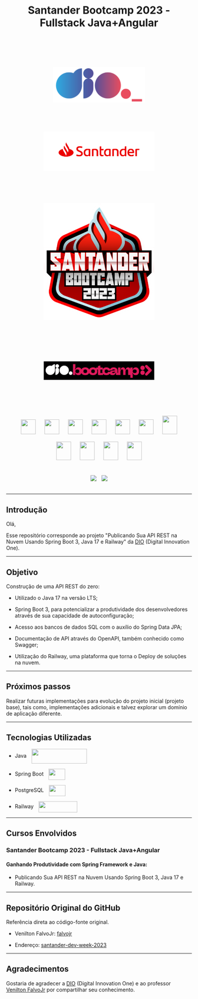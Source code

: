<div align="center">
    <h1>Santander Bootcamp 2023 - Fullstack Java+Angular</h1>
</div>
<br><br>
<div align="center">
    <img src="assets\images\dio-logo.png" width="250" height="" hspace="50" style="margin:50px"/>
    <img src="assets\images\santander-logo.png" width="300" height="" hspace="25" style="margin:25px"/>
</div>
<br><br>
<div align="center"><img src="assets\images\bootcamp-santander.png" width="300" height="" hspace="" style="margin: 25px"/>
</div>
<br><br>
<div align="center"> <img src="assets\images\bootcamp-dio.png" width="300" height="" hspace="10" style="margin: 50px"/>
</div> 
<br><br>

<div align="center">
    <img src="https://cdn.jsdelivr.net/gh/devicons/devicon/icons/git/git-original.svg" width="40" height="40" hspace="10" style="margin: 10px"/>
    <img src="https://cdn.jsdelivr.net/gh/devicons/devicon/icons/html5/html5-original.svg" width="40" height="40" hspace="10" style="margin: 10px"/>
    <img src="https://cdn.jsdelivr.net/gh/devicons/devicon/icons/css3/css3-original.svg" width="40" height="40" hspace="10" style="margin: 10px"/>
    <img src="https://cdn.jsdelivr.net/gh/devicons/devicon/icons/javascript/javascript-original.svg" width="40" height="40" hspace="10" style="margin: 10px"/>
    <img src="https://cdn.jsdelivr.net/gh/devicons/devicon/icons/typescript/typescript-original.svg" width="40" height="40" hspace="10" style="margin: 10px"/>
    <img src="https://cdn.jsdelivr.net/gh/devicons/devicon/icons/angularjs/angularjs-original.svg" width="40" height="40" hspace="10" style="margin: 10px"/>
    <img src="https://cdn.jsdelivr.net/gh/devicons/devicon/icons/java/java-original.svg" width="40" height="50" hspace="10" style="margin: 10px"/>
    <img src="https://cdn.jsdelivr.net/gh/devicons/devicon/icons/spring/spring-original.svg" width="40" height="50" hspace="10" style="margin: 10px"/>    
    <img src="https://cdn.jsdelivr.net/gh/devicons/devicon/icons/mysql/mysql-original.svg" width="40" height="50" hspace="10" style="margin: 10px"/>
    <img src="https://cdn.jsdelivr.net/gh/devicons/devicon/icons/postgresql/postgresql-original.svg" width="40" height="50" hspace="10" style="margin: 10px"/>
    <img src="https://cdn.jsdelivr.net/gh/devicons/devicon/icons/mongodb/mongodb-original.svg" width="40" height="50" hspace="10" style="margin: 10px"/>          
</div>
<br>

</p>
<div align="center">
    <img src="https://img.shields.io/badge/IN%C3%8DCIO-17%2F08%2F2023-green" hspace="5"/>
    <img src="https://img.shields.io/badge/T%C3%89RMINO-22%2F10%2F2023-red" hspace="5"/>
</div>
<br>
<hr>


## Introdução
Olá,

Esse repositório corresponde ao projeto "Publicando Sua API REST na Nuvem Usando Spring Boot 3, Java 17 e Railway" da [DIO](https://www.dio.me/) (Digital Innovation One).
<hr>

## Objetivo

Construção de uma API REST do zero: 

- Utilizado o Java 17 na versão LTS; 

- Spring Boot 3, para potencializar a produtividade dos desenvolvedores através de sua capacidade de autoconfiguração;

- Acesso aos bancos de dados SQL com o auxílio do Spring Data JPA;

- Documentação de API através do OpenAPI, também conhecido como Swagger; 

- Utilização do Railway, uma plataforma que torna o Deploy de soluções na nuvem. 
<hr>

## Próximos passos

Realizar futuras implementações para evolução do projeto inicial (projeto base), tais como, implementações adicionais e talvez explorar um domínio de aplicação diferente.
<hr>

## Tecnologias Utilizadas

- Java <img align=center src="https://cdn.jsdelivr.net/gh/devicons/devicon/icons/java/java-original.svg" width="150" height="40" hspace="5" style="margin-left: 10px"/>

- Spring Boot <img align=center src="https://cdn.jsdelivr.net/gh/devicons/devicon/icons/spring/spring-original.svg" width="45" height="30" hspace="5" style="margin-left: 10px"/>

- PostgreSQL <img align=center src="https://cdn.jsdelivr.net/gh/devicons/devicon/icons/postgresql/postgresql-original.svg" width="45" height="30" hspace="5" style="margin-left: 10px"/>

- Railway <img align=center src="https://railway.app/brand/logo-light.svg" width="105" height="30" hspace="5" style="margin-left: 10px"/>
<hr>       

## Cursos Envolvidos
### **Santander Bootcamp 2023 - Fullstack Java+Angular** 
#### **Ganhando Produtividade com Spring Framework e Java:**

- Publicando Sua API REST na Nuvem Usando Spring Boot 3, Java 17 e Railway.
<hr>

## Repositório Original do GitHub

Referência direta ao código-fonte original.

- Venilton FalvoJr: [falvojr](https://github.com/falvojr)

- Endereço: [santander-dev-week-2023](https://github.com/falvojr/santander-dev-week-2023)
 <hr>

## Agradecimentos
Gostaria de agradecer a [DIO](https://www.dio.me/) (Digital Innovation One) e ao professor [Venilton FalvoJr](https://github.com/falvojr) por compartilhar seu conhecimento.
